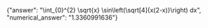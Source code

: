 {"answer": "\\int_{0}^{2} \\sqrt{x} \\sin\\left(\\sqrt[4]{x(2-x)}\\right) dx", "numerical_answer": "1.3360991636"}